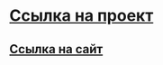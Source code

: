 # [Ссылка на проект](https://github.com/sashok66666/alexkaravaev.github.io/develop)
## [Ссылка на сайт](https://sashok66666.github.io/alexkaravaev.github.io)
